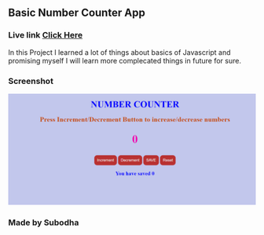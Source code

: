 ## Basic Number Counter App

### Live link [Click Here](https://numcounterr.netlify.app/)

In this Project I learned a lot of things about basics of Javascript and promising myself I will learn more complecated things in future for sure.


### Screenshot

![Project](./Image/Screenshot%20(32).png)

### Made by Subodha
